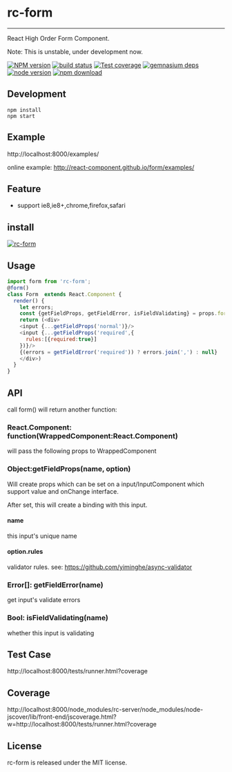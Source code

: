 # rc-form
---

React High Order Form Component.

Note: This is unstable, under development now.


[![NPM version][npm-image]][npm-url]
[![build status][travis-image]][travis-url]
[![Test coverage][coveralls-image]][coveralls-url]
[![gemnasium deps][gemnasium-image]][gemnasium-url]
[![node version][node-image]][node-url]
[![npm download][download-image]][download-url]

[npm-image]: http://img.shields.io/npm/v/rc-form.svg?style=flat-square
[npm-url]: http://npmjs.org/package/rc-form
[travis-image]: https://img.shields.io/travis/react-component/form.svg?style=flat-square
[travis-url]: https://travis-ci.org/react-component/form
[coveralls-image]: https://img.shields.io/coveralls/react-component/form.svg?style=flat-square
[coveralls-url]: https://coveralls.io/r/react-component/form?branch=master
[gemnasium-image]: http://img.shields.io/gemnasium/react-component/form.svg?style=flat-square
[gemnasium-url]: https://gemnasium.com/react-component/form
[node-image]: https://img.shields.io/badge/node.js-%3E=_0.10-green.svg?style=flat-square
[node-url]: http://nodejs.org/download/
[download-image]: https://img.shields.io/npm/dm/rc-form.svg?style=flat-square
[download-url]: https://npmjs.org/package/rc-form

## Development

```
npm install
npm start
```

## Example

http://localhost:8000/examples/


online example: http://react-component.github.io/form/examples/


## Feature

* support ie8,ie8+,chrome,firefox,safari


## install


[![rc-form](https://nodei.co/npm/rc-form.png)](https://npmjs.org/package/rc-form)


## Usage

```js
import form from 'rc-form';
@form()
class Form  extends React.Component {
  render() {
    let errors;
    const {getFieldProps, getFieldError, isFieldValidating} = props.form;
    return (<div>
    <input {...getFieldProps('normal')}/>
    <input {...getFieldProps('required',{
      rules:[{required:true}]
    })}/>
    {(errors = getFieldError('required')) ? errors.join(',') : null}
    </div>)
  }
}
```

## API

call form() will return another function:

### React.Component: function(WrappedComponent:React.Component)

will pass the following props to WrappedComponent


### Object:getFieldProps(name, option)

Will create props which can be set on a input/InputComponent which support value and onChange interface.

After set, this will create a binding with this input.

#### name

this input's unique name

#### option.rules

validator rules. see: https://github.com/yiminghe/async-validator

### Error[]: getFieldError(name)

get input's validate errors

### Bool: isFieldValidating(name)

whether this input is validating

## Test Case

http://localhost:8000/tests/runner.html?coverage

## Coverage

http://localhost:8000/node_modules/rc-server/node_modules/node-jscover/lib/front-end/jscoverage.html?w=http://localhost:8000/tests/runner.html?coverage

## License

rc-form is released under the MIT license.
